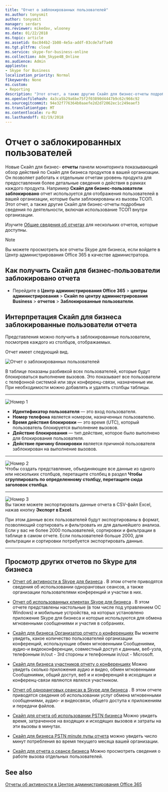 ```yaml
---
title: "Отчет о заблокированных пользователей"
ms.author: tonysmit
author: tonysmit
manager: serdars
ms.reviewer: mikedav, wlooney
ms.date: 01/22/2018
ms.topic: article
ms.assetid: 0ac844b2-1b08-4e5a-addf-03cde7af7a40
ms.tgt.pltfrm: cloud
ms.service: skype-for-business-online
ms.collection: Adm_Skype4B_Online
ms.audience: Admin
appliesto:
- Skype for Business
localization_priority: Normal
f1keywords: None
ms.custom:
- Reporting
description: "Этот отчет, а также другие Скайп для бизнес-отчеты подробные сведения по деятельности, включая использование ТСОП внутри организации. "
ms.openlocfilehash: 4a3ca5b29a6be75f2f03890d4447b9c62c966c92
ms.sourcegitcommit: 94e32f776364b0aaefe2d2d72062ec1c249eaef3
ms.translationtype: MT
ms.contentlocale: ru-RU
ms.lasthandoff: 02/19/2018
---
```

# <a name="users-blocked-report"></a>Отчет о заблокированных пользователей

Новые Скайп для бизнес- **отчеты** панели мониторинга показывающий обзор действий по Скайп для бизнеса продуктов в вашей организации. Он позволяет работать к отдельным отчетам уровень продукта для предоставления более детальные сведения о действия в рамках каждого продукта. Например **Скайп для бизнес-пользователи заблокировано** отчет используется для отображения пользователей в вашей организации, которые были заблокированы из вызовы ТСОП. Этот отчет, а также другие Скайп для бизнес-отчеты подробные сведения по деятельности, включая использование ТСОП внутри организации.
  
 Изучите [Общие сведения об отчетах](https://support.office.com/article/0d6dfb17-8582-4172-a9a9-aed798150263) для нескольких отчетов, которые доступны.
  
> [!NOTE]
> Вы можете просмотреть все отчеты Skype для бизнеса, если войдете в Центр администрирования Office 365 в качестве администратора. 
  
## <a name="how-to-get-to-the-skype-for-business-users-blocked-report"></a>Как получить Скайп для бизнес-пользователи заблокировано отчета

- Перейдите в **Центр администрирования Office 365** > **центры администрирования** > **Скайп по центру администрирования Business** > **отчетов** > **Заблокированные пользователи**.
    
## <a name="interpret-the-skype-for-business-users-blocked-report"></a>Интерпретация Скайп для бизнеса заблокированные пользователи отчета

Представления можно получить в заблокированные пользователи, посмотрев каждого из столбцов, отображаемых.
  
Отчет имеет следующий вид. 
  
![Отчет о заблокированных пользователей](../images/df50a413-7a51-4340-a59b-3f83de941762.png)

В таблице показаны разбивкой всех пользователей, которые будут блокироваться выполнение вызовов. Это показывает все пользователи с телефонной системой или звук конференц-связи, назначенные им. При необходимости можно добавлять и удалять столбцы таблицы.
***
![Номер 1](../images/sfbcallout1.png)
*   **Идентификатор пользователя** — это вход пользователя.
*   **Номер телефона** является номером, назначенных пользователю. 
*   **Время действия блокировки** — это время (UTC), который пользователь блокируется выполнение вызовов.
*   **Действие блокирования** — тип действие, которое было выполнено для блокирования пользователя.
*   **Действие причину блокировки** является причиной пользователя заблокирован на выполнение вызовов.
***
![Номер 2](../images/sfbcallout2.png)<br/>
Чтобы создать представление, объединяющее все данные из одного или нескольких столбцов, перетащите столбец в раздел **Чтобы сгруппировать по определенному столбцу, перетащите сюда заголовок столбца**.
***
![Номер 3](../images/sfbcallout3.png)<br/>
Вы также можете экспортировать данные отчета в CSV-файл Excel, нажав кнопку **Экспорт в Excel**.

При этом данные всех пользователей будут экспортированы в формат, позволяющий сортировать и фильтровать их для дальнейшего анализа. Если у вас не более 2000 пользователей, сортировки и фильтрации в таблице в самом отчете. Если пользователей больше 2000, для фильтрации и сортировки потребуется экспортировать данные.
***

## <a name="want-to-see-other-skype-for-business-reports"></a>Просмотр других отчетов по Skype для бизнеса

- [Отчет об активности в Skype для бизнеса](activity-report.md) . В этом отчете приводятся сведения об использовании одноранговых сеансов, а также организации пользователями конференций и участии в них.
    
- [Отчет об использованных клиентах Skype для бизнеса](device-usage-report.md) . В этом отчете представлены настольные (в том числе под управлением ОС Windows) и мобильные устройства, на которых установлено приложение Skype для бизнеса и которые используются для обмена мгновенными сообщениями и участия в собраниях.
    
- [Скайп для бизнеса Организатор отчету о конференциях](conference-organizer-activity-report.md) Вы можете увидеть, какое количество пользователей организации конференций, использующие обмен мгновенными Сообщениями, аудио-и видеоконференции, совместный доступ к данным, веб-узла, телефонным in/out - 3rd стороны и телефонным in/out - Microsoft.
    
- [Скайп для бизнеса участников отчету о конференциях](conference-participant-activity-report.md) Можно увидеть сколько приложения аудио и видео, обмен мгновенными Сообщениями, общий доступ, веб и и конференций в исходящих и конференц-связи являются являлся участником.
    
- [Отчет об одноранговых сеансах в Skype для бизнеса](peer-to-peer-activity-report.md) . В этом отчете приводятся сведения об использовании услуг обмена мгновенными сообщениями, аудио- и видеосвязи, общего доступа к приложениям и передачи файлов.
    
- [Скайп для отчета об использовании PSTN бизнеса](pstn-usage-report.md) Можно увидеть время, затраченное на входящих и исходящих вызовов и затраты на эти вызовы в минутах.

- [Скайп для бизнеса PSTN minute пулы отчета](pstn-minute-pools-report.md) можно увидеть число минут потребления во время текущего месяца вашей организации.

- [Скайп для отчета о сеансе бизнеса](session-details-report.md) Можно просмотреть сведения о работе вызова отдельных пользователей.
   
## <a name="related-topics"></a>See also
[Отчеты об активности в Центре администрирования Office 365](https://support.office.com/article/0d6dfb17-8582-4172-a9a9-aed798150263)
